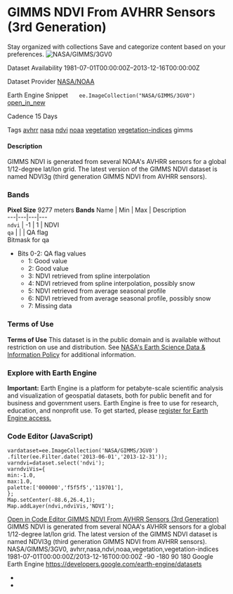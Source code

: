  
#  GIMMS NDVI From AVHRR Sensors (3rd Generation) 
Stay organized with collections  Save and categorize content based on your preferences. 
![NASA/GIMMS/3GV0](https://developers.google.com/earth-engine/datasets/images/NASA/NASA_GIMMS_3GV0_sample.png) 

Dataset Availability
    1981-07-01T00:00:00Z–2013-12-16T00:00:00Z 

Dataset Provider
     [ NASA/NOAA ](https://nex.nasa.gov/nex/projects/1349/) 

Earth Engine Snippet
     `    ee.ImageCollection("NASA/GIMMS/3GV0")   ` [ open_in_new ](https://code.earthengine.google.com/?scriptPath=Examples:Datasets/NASA/NASA_GIMMS_3GV0) 

Cadence
    15 Days 

Tags
     [avhrr](https://developers.google.com/earth-engine/datasets/tags/avhrr) [nasa](https://developers.google.com/earth-engine/datasets/tags/nasa) [ndvi](https://developers.google.com/earth-engine/datasets/tags/ndvi) [noaa](https://developers.google.com/earth-engine/datasets/tags/noaa) [vegetation](https://developers.google.com/earth-engine/datasets/tags/vegetation) [vegetation-indices](https://developers.google.com/earth-engine/datasets/tags/vegetation-indices)
gimms
#### Description
GIMMS NDVI is generated from several NOAA's AVHRR sensors for a global 1/12-degree lat/lon grid. The latest version of the GIMMS NDVI dataset is named NDVI3g (third generation GIMMS NDVI from AVHRR sensors).
### Bands
**Pixel Size** 9277 meters 
**Bands**
Name | Min | Max | Description  
---|---|---|---  
`ndvi` |  -1  |  1  | NDVI  
`qa` |  |  | QA flag  
Bitmask for qa
  * Bits 0-2: QA flag values 
    * 1: Good value
    * 2: Good value
    * 3: NDVI retrieved from spline interpolation
    * 4: NDVI retrieved from spline interpolation, possibly snow
    * 5: NDVI retrieved from average seasonal profile
    * 6: NDVI retrieved from average seasonal profile, possibly snow
    * 7: Missing data

  
### Terms of Use
**Terms of Use**
This dataset is in the public domain and is available without restriction on use and distribution. See [NASA's Earth Science Data & Information Policy](https://www.earthdata.nasa.gov/engage/open-data-services-and-software/data-and-information-policy) for additional information.
### Explore with Earth Engine
**Important:** Earth Engine is a platform for petabyte-scale scientific analysis and visualization of geospatial datasets, both for public benefit and for business and government users. Earth Engine is free to use for research, education, and nonprofit use. To get started, please [register for Earth Engine access.](https://console.cloud.google.com/earth-engine)
### Code Editor (JavaScript)
```
vardataset=ee.ImageCollection('NASA/GIMMS/3GV0')
.filter(ee.Filter.date('2013-06-01','2013-12-31'));
varndvi=dataset.select('ndvi');
varndviVis={
min:-1.0,
max:1.0,
palette:['000000','f5f5f5','119701'],
};
Map.setCenter(-88.6,26.4,1);
Map.addLayer(ndvi,ndviVis,'NDVI');
```
[ Open in Code Editor ](https://code.earthengine.google.com/?scriptPath=Examples:Datasets/NASA/NASA_GIMMS_3GV0)
[ GIMMS NDVI From AVHRR Sensors (3rd Generation) ](https://developers.google.com/earth-engine/datasets/catalog/NASA_GIMMS_3GV0)
GIMMS NDVI is generated from several NOAA's AVHRR sensors for a global 1/12-degree lat/lon grid. The latest version of the GIMMS NDVI dataset is named NDVI3g (third generation GIMMS NDVI from AVHRR sensors).
NASA/GIMMS/3GV0, avhrr,nasa,ndvi,noaa,vegetation,vegetation-indices 
1981-07-01T00:00:00Z/2013-12-16T00:00:00Z
-90 -180 90 180 
Google Earth Engine
https://developers.google.com/earth-engine/datasets
  * [ ](https://doi.org/https://nex.nasa.gov/nex/projects/1349/)
  * [ ](https://doi.org/https://developers.google.com/earth-engine/datasets/catalog/NASA_GIMMS_3GV0)


